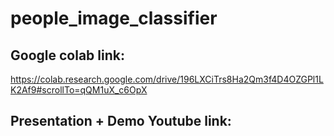 # people_image_classifier

## Google colab link:
https://colab.research.google.com/drive/196LXCiTrs8Ha2Qm3f4D4OZGPl1LK2Af9#scrollTo=qQM1uX_c6OpX

## Presentation + Demo Youtube link:

